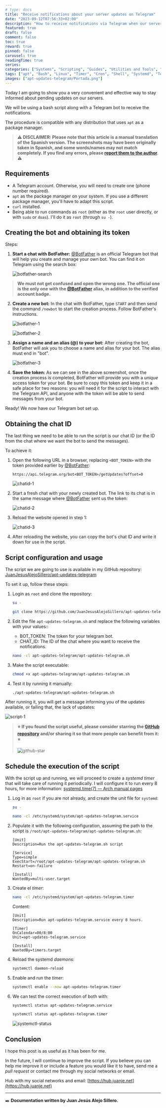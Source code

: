 ```yaml
---
# type: docs
title: "Receive notifications about your server updates on Telegram"
date: "2023-09-12T07:56:33+02:00"
description: "How to receive notifications via Telegram when our server has pending updates."
featured: true
draft: false
comment: false
toc: true
reward: true
pinned: false
carousel: true
readingTime: true
series:
categories: ["Systems", "Scripting", "Guides", "Utilities and Tools", "Linux", "HomeLab", "VPS", "Monitoring", "Notifications"]
tags: ["apt", "Bash", "Linux", "Timer", "Cron", "Shell", "Systemd", "Telegram"]
images: ["apt-updates-telegram/Portada.png"]
---
```


Today I am going to show you a very convenient and effective way to stay informed about pending updates on our servers.

We will be using a bash script along with a Telegram bot to receive the notifications.

The procedure is compatible with any distribution that uses `apt` as a package manager.

<!--more-->

> **⚠️ DISCLAIMER: Please note that this article is a manual translation of the Spanish version. The screenshots may have been originally taken in Spanish, and some words/names may not match completely. If you find any errors, please [report them to the author](#profile). ⚠️**

## **Requirements**

- A Telegram account. Otherwise, you will need to create one (phone number required).
- `apt` as the package manager on your system. If you use a different package manager, you'll have to adapt this script.
- `curl` installed.
- Being able to run commands as `root` (either as the `root` user directly, or with `sudo` or `doas`). I'll do it as `root` (through `su -`).

## **Creating the bot and obtaining its token**

Steps:

1. **Start a chat with BotFather:** [@BotFather](https://t.me/botfather) is an official Telegram bot that will help you create and manage your own bot. You can find it on Telegram using the search box:

    ![botfather-search](img/botfather-search.png)

> **We must not get confused and open the wrong one. The official one is the only one with the [@BotFather](https://t.me/botfather) alias, in addition to the verified account badge.**

2. **Create a new bot:** In the chat with BotFather, type `START` and then send the command `/newbot` to start the creation process. Follow BotFather's instructions.

    ![botfather-1](img/botfather-1.png)

    ![botfather-2](img/botfather-2.png)

3. **Assign a name and an alias (@) to your bot:** After creating the bot, BotFather will ask you to choose a name and alias for your bot. The alias must end in "bot".

    ![botfather-3](img/botfather-3.png)

4. **Save the token:** As we can see in the above screenshot, once the creation process is completed, BotFather will provide you with a *unique* access token for your bot. Be sure to copy this token and keep it in a safe place for two reasons: you will need it for the script to interact with the Telegram API, and anyone with the token will be able to send messages from your bot.

Ready! We now have our Telegram bot set up.

## **Obtaining the chat ID**

The last thing we need to be able to run the script is our chat ID (or the ID from the chat where we want the bot to send the messages).

To achieve it:

1. Open the following URL in a browser, replacing `<BOT_TOKEN>` with the token provided earlier by [@BotFather](https://t.me/botfather):

    ```
    https://api.telegram.org/bot<BOT_TOKEN>/getUpdates?offset=0
    ```

    ![chatid-1](img/chatid-1.png)

2. Start a fresh chat with your newly created bot. The link to its chat is in the same message where [@BotFather](https://t.me/botfather) sent us the token:

    ![chatid-2](img/chatid-2.png)

3. Reload the website opened in step 1:

    ![chatid-3](img/chatid-3.png)

4. After reloading the website, you can copy the bot's chat ID and write it down for use in the script.

## **Script configuration and usage**

The script we are going to use is available in my GitHub repository: [JuanJesusAlejoSillero/apt-updates-telegram](https://github.com/JuanJesusAlejoSillero/apt-updates-telegram)

To set it up, follow these steps:

1. Login as `root` and clone the repository:

    ```bash
    su -

    git clone https://github.com/JuanJesusAlejoSillero/apt-updates-telegram.git
    ```

2. Edit the file `apt-updates-telegram.sh` and replace the following variables with your values::

    - BOT_TOKEN: The token for your telegram bot.
    - CHAT_ID: The ID of the chat where you want to receive the notifications.

    ```bash
    nano -cl apt-updates-telegram/apt-updates-telegram.sh
    ```

3. Make the script executable:

    ```bash
    chmod +x apt-updates-telegram/apt-updates-telegram.sh
    ```

4. Test it by running it manually:

    ```bash
    ./apt-updates-telegram/apt-updates-telegram.sh
    ```

After running it, you will get a message informing you of the updates available, or failing that, the lack of updates:

![script-1](img/script-1.png)

> **⭐️ If you found the script useful, please consider starring the [GitHub repository](https://github.com/JuanJesusAlejoSillero/apt-updates-telegram) and/or sharing it so that more people can benefit from it: ⭐️**
>
> ![github-star](img/github-star.gif)

## **Schedule the execution of the script**

With the script up and running, we will proceed to create a *systemd timer* that will take care of running it periodically. I will configure it to run every 8 hours, for more information: [systemd.time(7) — Arch manual pages](https://man.archlinux.org/man/systemd.time.7)

1. Log in as `root` if you are not already, and create the *unit* file for `systemd`:

    ```bash
    su -

    nano -cl /etc/systemd/system/apt-updates-telegram.service
    ```

2. Populate it with the following configuration, assuming the path to the script is `/root/apt-updates-telegram/apt-updates-telegram.sh`:

    ```systemd.unit
    [Unit]
    Description=Run the apt-updates-telegram.sh script

    [Service]
    Type=simple
    ExecStart=/root/apt-updates-telegram/apt-updates-telegram.sh
    Restart=on-failure

    [Install]
    WantedBy=multi-user.target
    ```

3. Create el *timer*:

    ```bash
    nano -cl /etc/systemd/system/apt-updates-telegram.timer
    ```

    Content:

    ```systemd.timer
    [Unit]
    Description=Run apt-updates-telegram.service every 8 hours.

    [Timer]
    OnCalendar=00/8:00
    Unit=apt-updates-telegram.service

    [Install]
    WantedBy=timers.target
    ```

4. Reload the systemd *daemons*:

    ```bash
    systemctl daemon-reload
    ```

5. Enable and run the *timer*:

    ```bash
    systemctl enable --now apt-updates-telegram.timer
    ```

6. We can test the correct execution of both with:

    ```bash
    systemctl status apt-updates-telegram.service

    systemctl status apt-updates-telegram.timer
    ```

    ![systemctl-status](img/systemctl-status.png)

## **Conclusion**

I hope this post is as useful as it has been for me.

In the future, I will continue to improve the script. If you believe you can help me improve it or include a feature you would like it to have, send me a *pull request* or contact me through my social networks or email.

Hub with my social networks and email: [https://hub.juanje.net](https://hub.juanje.net)

---

✒️ **Documentation written by Juan Jesús Alejo Sillero.**

